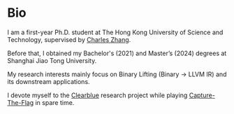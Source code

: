 # Bio

I am a first-year Ph.D. student at The Hong Kong University of Science and Technology, supervised by [Charles Zhang](https://cse.hkust.edu.hk/~charlesz).

Before that, I obtained my Bachelor's (2021) and Master’s (2024) degrees at Shanghai Jiao Tong University. 

My research interests mainly focus on Binary Lifting (Binary -> LLVM IR) and its downstream applications.

I devote myself to the [Clearblue](https://clearblueinnovations.org/) research project while playing [Capture-The-Flag](https://ctftime.org/user/121120) in spare time.
